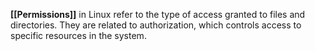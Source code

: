 **[[Permissions]]** in Linux refer to the type of access granted to files and directories. They are related to authorization, which controls access to specific resources in the system.
